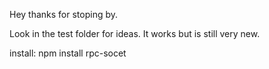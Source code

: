 Hey thanks for stoping by.

Look in the test folder for ideas. It works but is still very new.

install: npm install rpc-socet